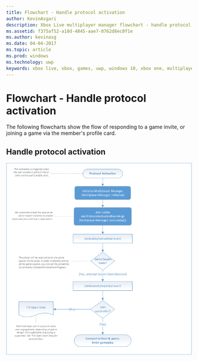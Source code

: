 ```yaml
---
title: Flowchart - Handle protocol activation
author: KevinAsgari
description: Xbox Live multiplayer manager flowchart - handle protocol activation.
ms.assetid: f375af52-a18d-4845-aae7-0762d8ec0f1e
ms.author: kevinasg
ms.date: 04-04-2017
ms.topic: article
ms.prod: windows
ms.technology: uwp
keywords: xbox live, xbox, games, uwp, windows 10, xbox one, multiplayer manager, flowchart
---
```


# Flowchart - Handle protocol activation

The following flowcharts show the flow of responding to a game invite, or joining a game via the member's profile card.

## Handle protocol activation

![SmartMatch matchmaking](../../../images/multiplayer/mpm-on-activation.png)
